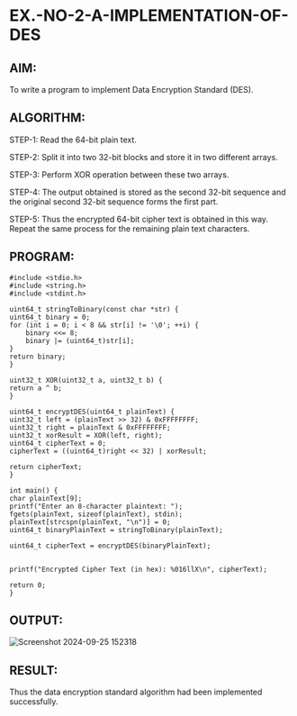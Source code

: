 # EX.-NO-2-A-IMPLEMENTATION-OF-DES

## AIM:
  To write a program to implement Data Encryption Standard (DES).

## ALGORITHM:

  STEP-1: Read the 64-bit plain text.
  
  STEP-2: Split it into two 32-bit blocks and store it in two different arrays.
  
  STEP-3: Perform XOR operation between these two arrays.
  
  STEP-4: The output obtained is stored as the second 32-bit sequence and the original second 32-bit sequence forms the first part.
  
  STEP-5: Thus the encrypted 64-bit cipher text is obtained in this way. Repeat the same process for the remaining plain text characters.
  
## PROGRAM:
```
#include <stdio.h>
#include <string.h>
#include <stdint.h>

uint64_t stringToBinary(const char *str) {
uint64_t binary = 0;
for (int i = 0; i < 8 && str[i] != '\0'; ++i) {
    binary <<= 8;
    binary |= (uint64_t)str[i];
}
return binary;
}

uint32_t XOR(uint32_t a, uint32_t b) {
return a ^ b;
}

uint64_t encryptDES(uint64_t plainText) {
uint32_t left = (plainText >> 32) & 0xFFFFFFFF;
uint32_t right = plainText & 0xFFFFFFFF;
uint32_t xorResult = XOR(left, right);
uint64_t cipherText = 0;
cipherText = ((uint64_t)right << 32) | xorResult;

return cipherText;
}

int main() {
char plainText[9];  
printf("Enter an 8-character plaintext: ");
fgets(plainText, sizeof(plainText), stdin);
plainText[strcspn(plainText, "\n")] = 0;  
uint64_t binaryPlainText = stringToBinary(plainText);

uint64_t cipherText = encryptDES(binaryPlainText);


printf("Encrypted Cipher Text (in hex): %016llX\n", cipherText);

return 0;
}
```

## OUTPUT:
![Screenshot 2024-09-25 152318](https://github.com/user-attachments/assets/67da162c-5cd3-4841-83e0-7c43b71c69fd)


## RESULT:

  Thus the data encryption standard algorithm had been implemented successfully.
